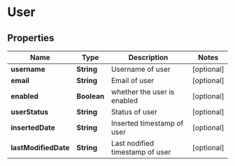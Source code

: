 

# User


## Properties

| Name | Type | Description | Notes |
|------------ | ------------- | ------------- | -------------|
|**username** | **String** | Username of user |  [optional] |
|**email** | **String** | Email of user |  [optional] |
|**enabled** | **Boolean** | whether the user is enabled |  [optional] |
|**userStatus** | **String** | Status of user |  [optional] |
|**insertedDate** | **String** | Inserted timestamp of user |  [optional] |
|**lastModifiedDate** | **String** | Last nodified timestamp of user |  [optional] |



